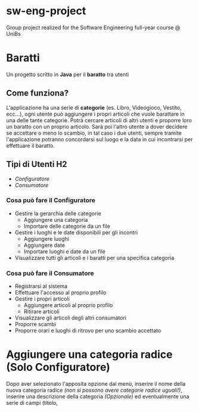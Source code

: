 # sw-eng-project
Group project realized for the Software Engineering full-year course @ UniBs
# Baratti
Un progetto scritto in **Java** per il **baratto** tra utenti
## Come funziona?
L'applicazione ha una serie di **categorie** (es. Libro, Videogioco, Vestito, ecc...), ogni utente può aggiungere i propri articoli che vuole barattare in una delle tante categorie. Potrà cercare articoli di altri utenti e proporre loro un baratto con un proprio articolo. Sarà poi l'altro utente a dover decidere se accettare o meno lo scambio, in tal caso i due utenti, sempre tramite l'applicazione potranno concordarsi sul luogo e la data in cui incontrarsi per effettuare il baratto.
## Tipi di Utenti H2
- *Configuratore*
- *Consumatore*
### Cosa può fare il Configuratore
- Gestire la gerarchia delle categorie
  - Aggiungere una categoria
  - Importare delle categorie da un file
- Gestire i luoghi e le date disponibili per gli incontri
  - Aggiungere luoghi
  - Aggiungere date
  - Importare luoghi e date da un file
- Visualizzare tutti gli articoli e i baratti per una specifica categoria
### Cosa può fare il Consumatore
- Registrarsi al sistema
- Effettuare l'accesso al proprio profilo
- Gestire i propri articoli
  - Aggiungere articoli al proprio profilo
  - Ritirare articoli
- Visualizzare gli articoli degli altri consumatori
- Proporre scambi
- Proporre orari e luoghi di ritrovo per uno scambio accettato
# Aggiungere una categoria radice (Solo Configuratore)
Dopo aver selezionato l'apposita opzione dal menù, inserire il nome della nuova categoria radice *(non si possono avere categorie radice uguali!)*, inserire una descrizione della categoria *(Opzionale)* ed eventualmente una serie di campi (titolo, 
